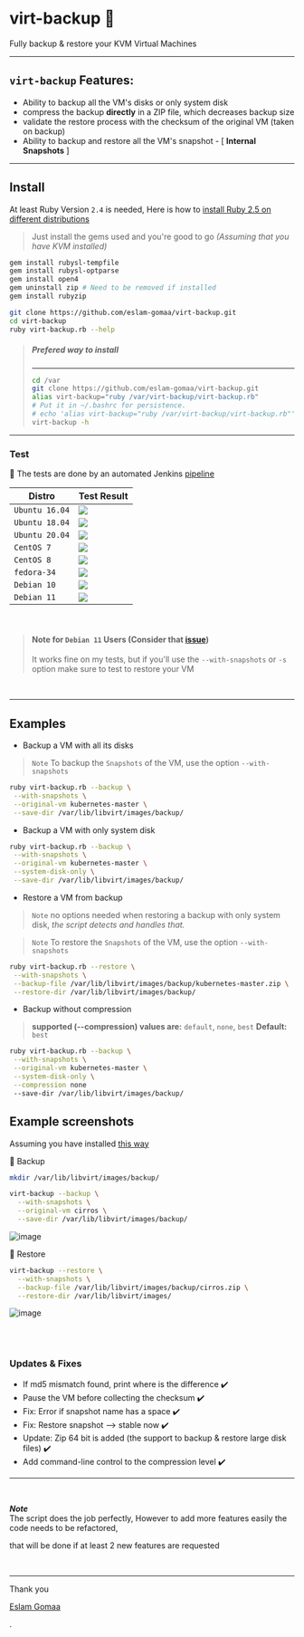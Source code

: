 # virt-backup :rocket:
Fully backup & restore your KVM Virtual Machines 


---


## `virt-backup` Features:

* Ability to backup all the VM's disks or only system disk
* compress the backup **directly** in a ZIP file, which decreases backup size
* validate the restore process with the checksum of the original VM (taken on backup)
* Ability to backup and restore all the VM's snapshot - [ **Internal Snapshots** ]


---

## Install

At least Ruby Version `2.4` is needed, Here is how to [install Ruby 2.5 on different distributions](docs/Install_Ruby.md)

> Just install the gems used and you're good to go *(Assuming that you have KVM installed)*


```bash
gem install rubysl-tempfile
gem install rubysl-optparse
gem install open4
gem uninstall zip # Need to be removed if installed
gem install rubyzip
```

```bash
git clone https://github.com/eslam-gomaa/virt-backup.git
cd virt-backup
ruby virt-backup.rb --help
```

> ##### Prefered way to install
>---
> ```bash
> cd /var
> git clone https://github.com/eslam-gomaa/virt-backup.git
> alias virt-backup="ruby /var/virt-backup/virt-backup.rb"
> # Put it in ~/.bashrc for persistence.
> # echo 'alias virt-backup="ruby /var/virt-backup/virt-backup.rb"' >> ~/.bashrc
> virt-backup -h
> ```

---

### Test

📌 The tests are done by an automated Jenkins [pipeline](https://github.com/eslam-gomaa/virt-backup/blob/master/Jenkinsfile)

| Distro         | Test Result |
| -------------- | ----------- |
| `Ubuntu 16.04` |![](https://jenkins.demo.devops-caffe.com/jenkins/buildStatus/icon?job=virt-backup%2Fmaster&config=ubuntu_16_04)|
| `Ubuntu 18.04` |![](https://jenkins.demo.devops-caffe.com/jenkins/buildStatus/icon?job=virt-backup%2Fmaster&config=ubuntu_18_04)|
| `Ubuntu 20.04` |![](https://jenkins.demo.devops-caffe.com/jenkins/buildStatus/icon?job=virt-backup%2Fmaster&config=ubuntu_20_04)|
| `CentOS 7`    |![](https://jenkins.demo.devops-caffe.com/jenkins/buildStatus/icon?job=virt-backup%2Fmaster&config=centos_7)|
| `CentOS 8`    |![](https://jenkins.demo.devops-caffe.com/jenkins/buildStatus/icon?job=virt-backup%2Fmaster&config=centos_8)|
| `fedora-34`   |![](https://jenkins.demo.devops-caffe.com/jenkins/buildStatus/icon?job=virt-backup%2Fmaster&config=fedora34)|
| `Debian 10`   |![](https://jenkins.demo.devops-caffe.com/jenkins/buildStatus/icon?job=virt-backup%2Fmaster&config=debian10)|
| `Debian 11`   |![](https://jenkins.demo.devops-caffe.com/jenkins/buildStatus/icon?job=virt-backup%2Fmaster&config=debian11)|

<br>

> #### Note for **`Debian 11`** Users (Consider that [issue](https://github.com/eslam-gomaa/virt-backup/issues/4))
> It works fine on my tests, but if you'll use the `--with-snapshots` or `-s` option make sure to test to restore your VM


<br>

---

## Examples

* Backup a VM with all its disks

> `Note` To backup the `Snapshots` of the VM, use the option `--with-snapshots`

```bash
ruby virt-backup.rb --backup \
 --with-snapshots \
 --original-vm kubernetes-master \
 --save-dir /var/lib/libvirt/images/backup/
```

* Backup a VM with only system disk

```bash
ruby virt-backup.rb --backup \
 --with-snapshots \
 --original-vm kubernetes-master \
 --system-disk-only \
 --save-dir /var/lib/libvirt/images/backup/
```

* Restore a VM from backup

> `Note` no options needed when restoring a backup with only system disk, *the script detects and handles that.*

> `Note` To restore the `Snapshots` of the VM, use the option `--with-snapshots`

```bash
ruby virt-backup.rb --restore \
 --with-snapshots \
 --backup-file /var/lib/libvirt/images/backup/kubernetes-master.zip \
 --restore-dir /var/lib/libvirt/images/backup/
```



* Backup without compression

> **supported (--compression) values are:**  `default`, `none`, `best`
> **Default:** `best`

```bash
ruby virt-backup.rb --backup \
 --with-snapshots \
 --original-vm kubernetes-master \
 --system-disk-only \
 --compression none
 --save-dir /var/lib/libvirt/images/backup/
```



## Example screenshots
Assuming you have installed [this way](https://github.com/eslam-gomaa/virt-backup#prefered-way-to-install)


🚩 Backup

```bash
mkdir /var/lib/libvirt/images/backup/

virt-backup --backup \
  --with-snapshots \
  --original-vm cirros \
  --save-dir /var/lib/libvirt/images/backup/
```

![image](https://user-images.githubusercontent.com/33789516/151503493-d694cdc4-04bd-4632-a57a-e493187ed875.png)




🚩 Restore

```bash
virt-backup --restore \
  --with-snapshots \
  --backup-file /var/lib/libvirt/images/backup/cirros.zip \
  --restore-dir /var/lib/libvirt/images/
```

![image](https://user-images.githubusercontent.com/33789516/151503844-135d283b-1400-411e-9b5b-deaf54131c47.png)

<br>

<br>




### Updates & Fixes

* If md5 mismatch found, print where is the difference ✔️
* Pause the VM before collecting the checksum ✔️
* Fix: Error if snapshot name has a space ✔️
* Fix: Restore snapshot --> stable now ✔️
* Update: Zip 64 bit is added (the support to backup & restore large disk files) ✔️
* Add command-line control to the compression level ✔️

---

<br>

***Note***  
The script does the job perfectly, However to add more features easily the code needs to be refactored,

that will be done if at least 2 new features are requested

<br>

---


Thank you

[Eslam Gomaa](https://www.linkedin.com/in/eslam-gomaa/)

.
